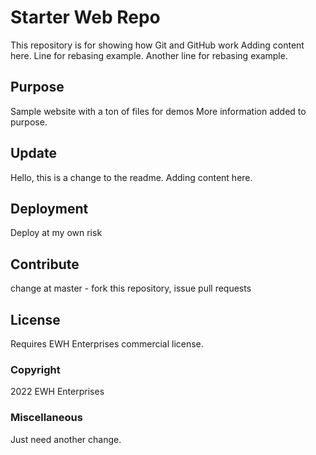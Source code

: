 # Starter Web Repo

This repository is for showing how Git and GitHub work
Adding content here.
Line for rebasing example.
Another line for rebasing example.

## Purpose

Sample website with a ton of files for demos
More information added to purpose.

## Update

Hello, this is a change to the readme.
Adding content here.

## Deployment

Deploy at my own risk

## Contribute

change at master - fork this repository, issue pull requests

## License

Requires EWH Enterprises commercial license.

### Copyright

2022 EWH Enterprises

### Miscellaneous

Just need another change.
